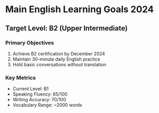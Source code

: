 # Main English Learning Goals 2024

## Target Level: B2 (Upper Intermediate)

### Primary Objectives
1. Achieve B2 certification by December 2024
2. Maintain 30-minute daily English practice
3. Hold basic conversations without translation

### Key Metrics
- Current Level: B1
- Speaking Fluency: 65/100
- Writing Accuracy: 70/100
- Vocabulary Range: ~2000 words
